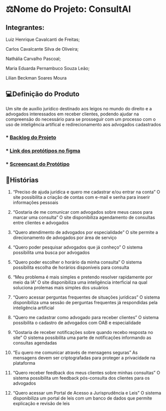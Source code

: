 # ⚖️Nome do Projeto: ConsultAI

## Integrantes: 

Luiz Henrique Cavalcanti de Freitas;

Carlos Cavalcante Silva de Oliveira;

Nathália Carvalho Pascoal;

Maria Eduarda Pernambuco Souza Leão;

Lilian Beckman Soares Moura

## 💻Definição do Produto 

Um site de auxílio jurídico destinado aos leigos no mundo do direito e a advogados interessados em receber clientes, podendo ajudar na compreensão do necessário para se prosseguir com um processo com o uso de inteligência artifical e redirecionamento aos advogados cadastrados



### * [Backlog do Projeto](https://github.com/user-attachments/assets/b4912fed-62e3-4ad0-b295-a80125e33a0e)


### * [Link dos protótipos no figma](https://www.figma.com/design/ic2pmGk5CazRxmTHdqumtf/CONSULTAI?node-id=0-1&node-type=CANVAS&t=e7DpMNWYEskechkn-0)

### * [Screencast do Protótipo](https://drive.google.com/file/d/1W-QPMvT-gxv3wDlL3Aid3Ku6qnedX4IY/view?usp=sharing)

## 📖Histórias

1. “Preciso de ajuda jurídica e quero me cadastrar e/ou entrar na conta”
O site possibilita a criação de contas com e-mail e senha para inserir informações pessoais

2. “Gostaria de me comunicar com advogados sobre meus casos para marcar uma consulta”
O site disponibiliza agendamento de consultas entre clientes e advogados

3. “Quero atendimento de advogados por especialidade”
O site permite a direcionamento de advogados por área de serviço

4. “Quero poder pesquisar advogados que já conheço”
O sistema possibilita uma busca por advogados

5. “Quero poder escolher o horário da minha consulta”
O sistema possibilita escolha de horários disponíveis para consulta

6. “Meu problema é mais simples e pretendo resolver rapidamente por meio da IA”
O site disponibiliza uma inteligência interficial na qual soluciona prolemas mais simples dos usuários

7. “Quero acessar perguntas frequentes de situações jurídicas”
O sistema disponibiliza uma sessão de perguntas frequentes já respondidas pela inteligência artificial

8. “Quero me cadastrar como advogado para receber clientes”
O sistema possibilita o cadastro de advogados com OAB e especialidade

9. “Gostaria de receber notificações sobre quando recebo resposta no site”
O sistema possibilita uma parte de notificações informando as consultas agendadas

10. “Eu quero me comunicar através de mensagens seguras”
As mensagens devem ser criptografadas para proteger a privacidade na plataforma

11. “Quero receber feedback dos meus clientes sobre minhas consultas”
O sistema possibilita um feedback pós-consulta dos clientes para os advogados

12. “Quero acessar um Portal de Acesso a Jurisprudência e Leis”
O sistema disponibiliza um portal de leis com um banco de dados que permite explicação e revisão de leis















